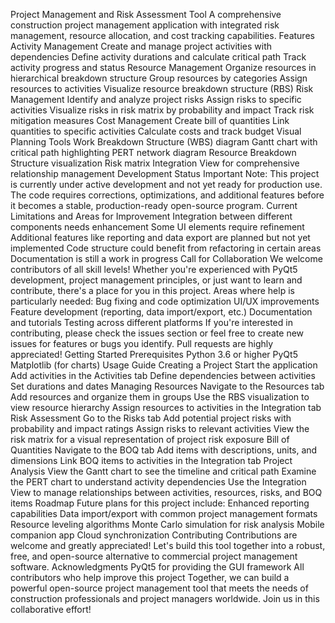 Project Management and Risk Assessment Tool
A comprehensive construction project management application with integrated risk management, resource allocation, and cost tracking capabilities.
Features
Activity Management
Create and manage project activities with dependencies
Define activity durations and calculate critical path
Track activity progress and status
Resource Management
Organize resources in hierarchical breakdown structure
Group resources by categories
Assign resources to activities
Visualize resource breakdown structure (RBS)
Risk Management
Identify and analyze project risks
Assign risks to specific activities
Visualize risks in risk matrix by probability and impact
Track risk mitigation measures
Cost Management
Create bill of quantities
Link quantities to specific activities
Calculate costs and track budget
Visual Planning Tools
Work Breakdown Structure (WBS) diagram
Gantt chart with critical path highlighting
PERT network diagram
Resource Breakdown Structure visualization
Risk matrix
Integration View for comprehensive relationship management
Development Status
Important Note: This project is currently under active development and not yet ready for production use. The code requires corrections, optimizations, and additional features before it becomes a stable, production-ready open-source program.
Current Limitations and Areas for Improvement
Integration between different components needs enhancement
Some UI elements require refinement
Additional features like reporting and data export are planned but not yet implemented
Code structure could benefit from refactoring in certain areas
Documentation is still a work in progress
Call for Collaboration
We welcome contributors of all skill levels! Whether you're experienced with PyQt5 development, project management principles, or just want to learn and contribute, there's a place for you in this project.
Areas where help is particularly needed:
Bug fixing and code optimization
UI/UX improvements
Feature development (reporting, data import/export, etc.)
Documentation and tutorials
Testing across different platforms
If you're interested in contributing, please check the issues section or feel free to create new issues for features or bugs you identify. Pull requests are highly appreciated!
Getting Started
Prerequisites
Python 3.6 or higher
PyQt5
Matplotlib (for charts)
Usage Guide
Creating a Project
Start the application
Add activities in the Activities tab
Define dependencies between activities
Set durations and dates
Managing Resources
Navigate to the Resources tab
Add resources and organize them in groups
Use the RBS visualization to view resource hierarchy
Assign resources to activities in the Integration tab
Risk Assessment
Go to the Risks tab
Add potential project risks with probability and impact ratings
Assign risks to relevant activities
View the risk matrix for a visual representation of project risk exposure
Bill of Quantities
Navigate to the BOQ tab
Add items with descriptions, units, and dimensions
Link BOQ items to activities in the Integration tab
Project Analysis
View the Gantt chart to see the timeline and critical path
Examine the PERT chart to understand activity dependencies
Use the Integration View to manage relationships between activities, resources, risks, and BOQ items
Roadmap
Future plans for this project include:
Enhanced reporting capabilities
Data import/export with common project management formats
Resource leveling algorithms
Monte Carlo simulation for risk analysis
Mobile companion app
Cloud synchronization
Contributing
Contributions are welcome and greatly appreciated! Let's build this tool together into a robust, free, and open-source alternative to commercial project management software.
Acknowledgments
PyQt5 for providing the GUI framework
All contributors who help improve this project
Together, we can build a powerful open-source project management tool that meets the needs of construction professionals and project managers worldwide. Join us in this collaborative effort!
